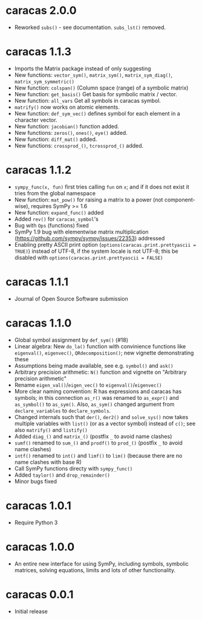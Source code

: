 # caracas 2.0.0

* Reworked `subs()` - see documentation. `subs_lst()` removed.

# caracas 1.1.3

* Imports the Matrix package instead of only suggesting
* New functions: `vector_sym()`, `matrix_sym()`, `matrix_sym_diag()`, `matrix_sym_symmetric()`
* New function: `colspan()` (Column space (range) of a symbolic matrix)
* New function: `get_basis()` Get basis for symbolic matrix / vector.
* New function: `all_vars` Get all symbols in caracas symbol.
* `matrify()` now works on atomic elements.
* New function: `def_sym_vec()` defines symbol for each element in a character vector.
* New function: `jacobian()` function added. 
* New functions: `zeros()`, `ones()`, `eye()` added.
* New function: `diff_mat()` added.
* New functions: `crossprod_()`, `tcrossprod_()` added.

# caracas 1.1.2

* `sympy_func(x, fun)` first tries calling `fun` on `x`; and if it does not exist it tries from the global namespace
* New function: `mat_pow()` for raising a matrix to a power (not component-wise), requires SymPy >= 1.6
* New function: `expand_func()` added
* Added `rev()` for `caracas_symbol`'s
* Bug with `Ops` (functions) fixed
* SymPy 1.9 bug with elementwise matrix multiplication (https://github.com/sympy/sympy/issues/22353) addressed
* Enabling pretty ASCII print option (`options(caracas.print.prettyascii = TRUE)`) instead of UTF-8, if the system locale is not UTF-8; this be disabled with `options(caracas.print.prettyascii = FALSE)`

# caracas 1.1.1

* Journal of Open Source Software submission

# caracas 1.1.0

* Global symbol assignment by `def_sym()` (#18)
* Linear algebra: New `do_la()` function with convinience functions like `eigenval()`, `eigenvec()`, `QRdecomposition()`; new vignette demonstrating these
* Assumptions being made available, see e.g. `symbol()` and `ask()`
* Arbitrary precision arithmetic: `N()` function and vignette on 
  "Arbitrary precision arithmetic"
* Rename `eigen_val()`/`eigen_vec()` to `eigenval()`/`eigenvec()`
* More clear naming convention: R has expressions and caracas has symbols; 
  in this connection `as_r()` was renamed to `as_expr()` and 
  `as_symbol()` to `as_sym()`. Also, `as_sym()` changed argument from `declare_variables` to `declare_symbols`.
* Changed internals such that `der()`, `der2()` and `solve_sys()` now takes multiple variables with `list()` (or as a vector symbol) instead of `c()`; see also `matrify()` and `listify()`
* Added `diag_()` and `matrix_()` (postfix `_` to avoid name clashes)
* `sumf()` renamed to `sum_()` and `prodf()` to `prod_()` (postfix `_` to avoid name clashes)
* `intf()` renamed to `int()` and `limf()` to `lim()` (because there are no name clashes with base R)
* Call SymPy functions directy with `sympy_func()`
* Added `taylor()` and `drop_remainder()`
* Minor bugs fixed

# caracas 1.0.1

* Require Python 3

# caracas 1.0.0

* An entire new interface for using SymPy, including symbols, symbolic 
  matrices, solving equations, limits and lots of other functionality.

# caracas 0.0.1

* Initial release
